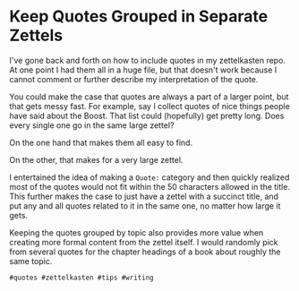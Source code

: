 # Keep Quotes Grouped in Separate Zettels

I've gone back and forth on how to include quotes in my zettelkasten
repo. At one point I had them all in a huge file, but that doesn't work
because I cannot comment or further describe my interpretation of the
quote. 

You could make the case that quotes are always a part of a larger point,
but that gets messy fast. For example, say I collect quotes of nice
things people have said about the Boost. That list could (hopefully) get
pretty long. Does every single one go in the same large zettel?

On the one hand that makes them all easy to find.

On the other, that makes for a very large zettel.

I entertained the idea of making a `Quote:` category and then quickly
realized most of the quotes would not fit within the 50 characters
allowed in the title. This further makes the case to just have a zettel
with a succinct title, and put any and all quotes related to it in the
same one, no matter how large it gets.

Keeping the quotes grouped by topic also provides more value when
creating more formal content from the zettel itself. I would randomly
pick from several quotes for the chapter headings of a book about
roughly the same topic.

    #quotes #zettelkasten #tips #writing
